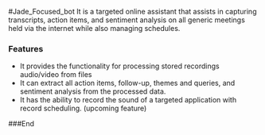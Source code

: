 #Jade_Focused_bot
It is a targeted online assistant that assists in capturing transcripts, action items, and sentiment analysis on all generic meetings held via the internet while also managing schedules.
### Features

- It provides the functionality for processing stored recordings audio/video from files
- It can extract all action items, follow-up, themes and queries, and sentiment analysis from the processed data.
- It has the ability to record the sound of a targeted application with record scheduling. (upcoming feature)


###End
